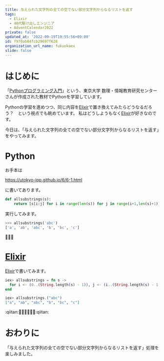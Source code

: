 ```yaml
---
title: 与えられた文字列の全ての空でない部分文字列からなるリストを返す
tags:
  - Elixir
  - 40代駆け出しエンジニア
  - AdventCalendar2022
private: false
updated_at: '2022-09-19T19:55:56+09:00'
id: f970ab84fcb29697f628
organization_url_name: fukuokaex
slide: false
---
```

# はじめに

「[Pythonプログラミング入門](https://utokyo-ipp.github.io/index.html)」という、東京大学 数理・情報教育研究センターさんが作成された教材でPythonを学習しています。

Pythonの学習を進めつつ、同じ内容を[Elixir](https://elixir-lang.org/)で置き換えてみたらどうなるだろう？　という視点でも眺めています。
私はどうしようもなく[Elixir](https://elixir-lang.org/)が好きなのです。

今日は、「与えられた文字列の全ての空でない部分文字列からなるリストを返す」をやってみます。

# Python

お手本は

https://utokyo-ipp.github.io/6/6-1.html

に書いてあります。

```python
def allsubstrings(s):
    return [s[i:j] for i in range(len(s)) for j in range(i+1,len(s)+1)]
```

実行してみます。

```python
>>> allsubstrings('abc')
['a', 'ab', 'abc', 'b', 'bc', 'c']
```

:tada::tada::tada: 

# [Elixir](https://elixir-lang.org/)

[Elixir](https://elixir-lang.org/)で書いてみます。

```elixir
iex> allsubstrings = fn s -> 
  for i <- (0..(String.length(s) - 1)), j <- (i..(String.length(s) - 1)), do: String.slice(s, i..j)
end

iex> allsubstrings.("abc")
["a", "ab", "abc", "b", "bc", "c"]
```

:qiitan::rocket::rice::rocket::rice::rocket::rice::qiitan: 


# おわりに

「与えられた文字列の全ての空でない部分文字列からなるリストを返す」処理を楽しみました。
